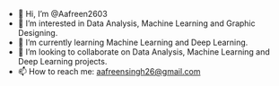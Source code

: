 - 👋 Hi, I’m @Aafreen2603
- 👀 I’m interested in Data Analysis, Machine Learning and Graphic Designing.
- 🌱 I’m currently learning Machine Learning and Deep Learning.
- 👯 I’m looking to collaborate on Data Analysis, Machine Learning and Deep Learning projects.
- 📫 How to reach me: aafreensingh26@gmail.com 

<!---
Aafreen2603/Aafreen2603 is a ✨ special ✨ repository because its `README.md` (this file) appears on your GitHub profile.
You can click the Preview link to take a look at your changes.
--->
